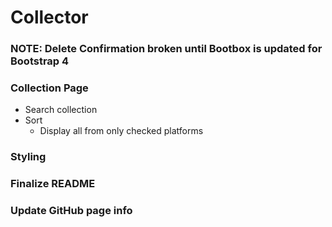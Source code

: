 # Collector

### NOTE: Delete Confirmation broken until Bootbox is updated for Bootstrap 4

### Collection Page
* Search collection
* Sort
 	* Display all from only checked platforms

### Styling

### Finalize README

### Update GitHub page info